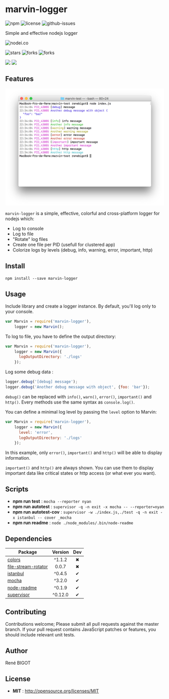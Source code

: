 # marvin-logger

![npm](https://img.shields.io/npm/v/marvin-logger.svg) ![license](https://img.shields.io/npm/l/marvin-logger.svg) ![github-issues](https://img.shields.io/github/issues/renebigot/marvin-logger.svg)

Simple and effective nodejs logger

![nodei.co](https://nodei.co/npm/marvin-logger.png?downloads=true&downloadRank=true&stars=true)

![stars](https://img.shields.io/github/stars/renebigot/marvin-logger.svg)
![forks](https://img.shields.io/github/forks/renebigot/marvin-logger.svg)
![forks](https://img.shields.io/github/forks/renebigot/marvin-logger.svg)

![](https://david-dm.org/renebigot/marvin-logger/status.svg)
![](https://david-dm.org/renebigot/marvin-logger/dev-status.svg)

## Features

![screenshot macOS](https://raw.githubusercontent.com/renebigot/marvin-logger/master/img/mac.png)

`marvin-logger` is a simple, effective, colorful and cross-platform logger for nodejs which:

* Log to console
* Log to file
* "Rotate" log files
* Create one file per PID (usefull for clustered app)
* Colorize logs by levels (debug, info, warning, error, important, http)


## Install

`npm install --save marvin-logger`


## Usage

Include library and create a logger instance. By default, you'll log only to your console.

```javascript
var Marvin = require('marvin-logger'),
    logger = new Marvin();
```

To log to file, you have to define the output directory:

```javascript
var Marvin = require('marvin-logger'),
    logger = new Marvin({
      logOutputDirectory: './logs'
    });
```

Log some debug data : 

```javascript
logger.debug('[debug] message');
logger.debug('Another debug message with object', {foo: 'bar'});
```

`debug()` can be replaced with `info()`, `warn()`, `error()`, `important()` and `http()`. Every methods use the same syntax as `console.log()`.

You can define a minimal log level by passing the `level` option to Marvin:

```javascript
var Marvin = require('marvin-logger'),
    logger = new Marvin({
      level: 'error',
      logOutputDirectory: './logs'
    });
```

In this example, only `error()`, `important()` and `http()` will be able to display information.

`important()` and `http()` are always shown. You can use them to display important data like critical states or http access (or what ever you want).


## Scripts

 - **npm run test** : `mocha --reporter nyan`
 - **npm run autotest** : `supervisor -q -n exit -x mocha -- --reporter=nyan`
 - **npm run autotest-cov** : `supervisor -w ./index.js,./test -q -n exit -x istanbul -- cover _mocha`
 - **npm run readme** : `node ./node_modules/.bin/node-readme`

## Dependencies

Package | Version | Dev
--- |:---:|:---:
[colors](https://www.npmjs.com/package/colors) | ^1.1.2 | ✖
[file-stream-rotator](https://www.npmjs.com/package/file-stream-rotator) | 0.0.7 | ✖
[istanbul](https://www.npmjs.com/package/istanbul) | ^0.4.5 | ✔
[mocha](https://www.npmjs.com/package/mocha) | ^3.2.0 | ✔
[node-readme](https://www.npmjs.com/package/node-readme) | ^0.1.9 | ✔
[supervisor](https://www.npmjs.com/package/supervisor) | ^0.12.0 | ✔


## Contributing

Contributions welcome; Please submit all pull requests against the master branch. If your pull request contains JavaScript patches or features, you should include relevant unit tests.

## Author

René BIGOT

## License

 - **MIT** : http://opensource.org/licenses/MIT
